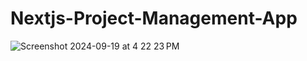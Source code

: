 # Nextjs-Project-Management-App

![Screenshot 2024-09-19 at 4 22 23 PM](https://github.com/user-attachments/assets/9af8403b-c584-472f-9944-ce93f0597734)
